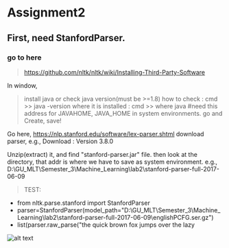 # Assignment2

## First, need  StanfordParser.
### go to here
> https://github.com/nltk/nltk/wiki/Installing-Third-Party-Software

In window,

>install java or check java version(must be >=1.8)
> how to check : cmd >> java -version
> where it is installed : cmd >> where java  #need this address for JAVAHOME, JAVA_HOME in system environments. go and Create, save!

Go here, https://nlp.stanford.edu/software/lex-parser.shtml
download parser, e.g., Download : Version 3.8.0

Unzip(extract) it, and find "stanford-parser.jar" file. then look at the directory, that addr is where we have to save as system environment.
e.g., D:\GU_MLT\Semester_3\Machine_Learning\lab2\stanford-parser-full-2017-06-09


>TEST:

- from nltk.parse.stanford import StanfordParser
- parser=StanfordParser(model_path="D:\GU_MLT\Semester_3\Machine_Learning\lab2\stanford-parser-full-2017-06-09\englishPCFG.ser.gz")
- list(parser.raw_parse("the quick brown fox jumps over the lazy 

![alt text](https://github.com/sungmin-yang/MLT_courses/blob/master/Semester3/Machine_learning/lab2/window_stanford_ex.JPG)
